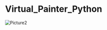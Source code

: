 # Virtual_Painter_Python
![Picture2](https://github.com/virag03/Virtual_Painter_Python/assets/147594476/0bc3c553-3d2e-49e2-aaf8-bd52d9f27761)
